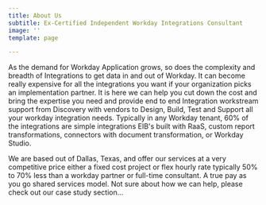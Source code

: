 ```yaml
---
title: About Us
subtitle: Ex-Certified Independent Workday Integrations Consultant
image: ''
template: page

---
```

As the demand for Workday Application grows, so does the complexity and breadth of Integrations to get data in and out of Workday. It can become really expensive for all the integrations you want if your organization picks an implementation partner. It is here we can help you cut down the cost and bring the expertise you need and provide end to end Integration workstream support from Discovery with vendors to Design, Build, Test and Support all your workday integration needs. Typically in any Workday tenant, 60% of the integrations are simple integrations EIB's built with RaaS, custom report transformations, connectors with document transformation, or Workday Studio.

We are based out of Dallas, Texas, and offer our services at a very competitive price either a fixed cost project or flex hourly rate typically 50% to 70% less than a workday partner or full-time consultant. A true pay as you go shared services model. Not sure about how we can help, please check out our case study section...